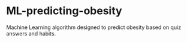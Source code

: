 # ML-predicting-obesity
Machine Learning algorithm designed to predict obesity based on quiz answers and habits.
